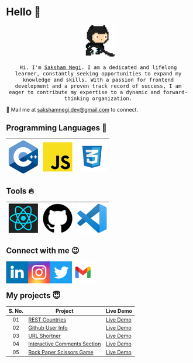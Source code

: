 
# Hello :wave: 

<p align="center">
  <img src="https://raw.githubusercontent.com/sakshamian/Profile-Readme/master/img/github.gif" width=100>
  <br><br>
  <samp>
    Hi. I'm <a href="https://github.com/sakshamian/">Saksham Negi</a>. I am a dedicated and lifelong learner, constantly seeking opportunities to expand my knowledge and skills. With a passion for frontend development and a proven track record of success, I am eager to contribute my expertise to a dynamic and forward-thinking organization.
  </samp>
</p>

💬 Mail me at <sakshamnegi.dev@gmail.com> to connect.

## Programming Languages  :rocket:
|<img src="https://raw.githubusercontent.com/sakshamian/Profile-Readme/master/img/cpp.png" width=80> | <img src="https://raw.githubusercontent.com/sakshamian/Profile-Readme/master/img/js.png" width=80> | <img src="https://raw.githubusercontent.com/sakshamian/Profile-Readme/master/img/css.png" width=80> | 
|:---:|:---:|:---:|


## Tools :fire:

|<img src="https://raw.githubusercontent.com/sakshamian/Profile-Readme/master/img/react.png" width=80> | <img src="https://raw.githubusercontent.com/sakshamian/Profile-Readme/master/img/github.svg" width=80> | <img src="https://raw.githubusercontent.com/sakshamian/Profile-Readme/master/img/vscode.png" width=80> |
|:---:|:---:|:---:|


## Connect with me :wink:

<a href="https://www.linkedin.com/in/sakshamian/">
  <img align="left" alt="sakshamian Linkedin" width="60" src="https://raw.githubusercontent.com/edent/SuperTinyIcons/099dc12b59179d07d534069bc8551718f786d91a/images/svg/linkedin.svg" />
</a>
<a href="https://www.instagram.com/sakshamnegi_07/">
  <img align="left" alt="Saksham Insta" width="60" src="https://raw.githubusercontent.com/edent/SuperTinyIcons/099dc12b59179d07d534069bc8551718f786d91a/images/svg/instagram.svg" />
</a>
<a href="https://twitter.com/fightclub_07">
  <img align="left" alt="Saksham twitter" width="60" src="https://raw.githubusercontent.com/edent/SuperTinyIcons/099dc12b59179d07d534069bc8551718f786d91a/images/svg/twitter.svg" />
</a>
<a href="mailto: sakshamnegi.dev@gmail.com">
  <img align="left" alt="mail" width="60" src="https://raw.githubusercontent.com/edent/SuperTinyIcons/099dc12b59179d07d534069bc8551718f786d91a/images/svg/gmail.svg" />
</a>
<br>
<br>
<br>

## My projects :innocent:

|  S. No.  | Project                                                                                                                     | Live Demo                                                                         |
| :-: | --------------------------------------------------------------------------------------------------------------------------- | --------------------------------------------------------------------------------- |
| 01  | [REST Countries](https://github.com/sakshamian/Rest-countries-API-with-theme-switcher)                              | [Live Demo](https://sakshamian.github.io/Rest-countries-API-with-theme-switcher/)               |
| 02  | [Github User Info](https://github.com/sakshamian/Info-hub)                               | [Live Demo](https://sakshamian.github.io/Info-hub/)   |
| 03  | [URL Shortner](https://github.com/sakshamian/URL-shortener)                       | [Live Demo](https://sakshamian.github.io/URL-shortener/) |
| 04  | [Interactive Comments Section](https://github.com/sakshamian/interactive-comments-section)                          | [Live Demo](https://sakshamian.github.io/interactive-comments-section/)          |
| 05  | [Rock Paper Scissors Game](https://github.com/sakshamian/rock-paper-scissors-master)                               | [Live Demo](https://sakshamian.github.io/rock-paper-scissors-master/)                |
